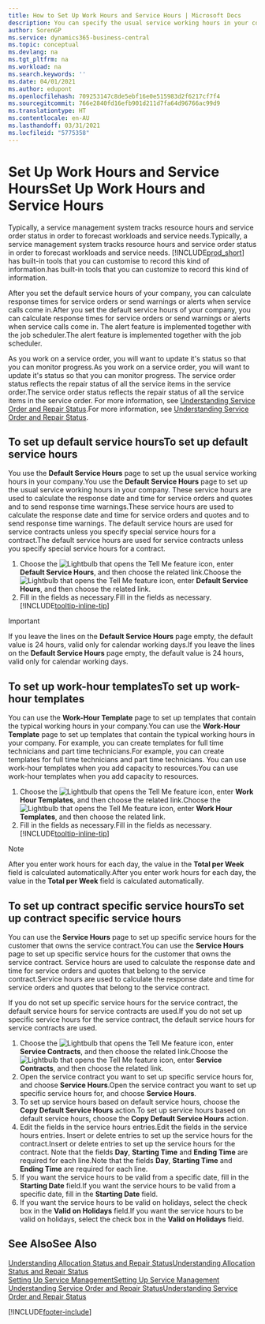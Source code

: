 ```yaml
---
title: How to Set Up Work Hours and Service Hours | Microsoft Docs
description: You can specify the usual service working hours in your company. These service hours are used to calculate the response date and time for service orders and quotes, and to send response time warnings.
author: SorenGP
ms.service: dynamics365-business-central
ms.topic: conceptual
ms.devlang: na
ms.tgt_pltfrm: na
ms.workload: na
ms.search.keywords: ''
ms.date: 04/01/2021
ms.author: edupont
ms.openlocfilehash: 709253147c8de5ebf16e0e515983d2f6217cf7f4
ms.sourcegitcommit: 766e2840fd16efb901d211d7fa64d96766ac99d9
ms.translationtype: HT
ms.contentlocale: en-AU
ms.lasthandoff: 03/31/2021
ms.locfileid: "5775358"
---
```

# <a name="set-up-work-hours-and-service-hours"></a><span data-ttu-id="62e6e-104">Set Up Work Hours and Service Hours</span><span class="sxs-lookup"><span data-stu-id="62e6e-104">Set Up Work Hours and Service Hours</span></span>
<span data-ttu-id="62e6e-105">Typically, a service management system tracks resource hours and service order status in order to forecast workloads and service needs.</span><span class="sxs-lookup"><span data-stu-id="62e6e-105">Typically, a service management system tracks resource hours and service order status in order to forecast workloads and service needs.</span></span> [!INCLUDE[prod_short](includes/prod_short.md)] <span data-ttu-id="62e6e-106">has built-in tools that you can customise to record this kind of information.</span><span class="sxs-lookup"><span data-stu-id="62e6e-106">has built-in tools that you can customize to record this kind of information.</span></span>  
  
<span data-ttu-id="62e6e-107">After you set the default service hours of your company, you can calculate response times for service orders or send warnings or alerts when service calls come in.</span><span class="sxs-lookup"><span data-stu-id="62e6e-107">After you set the default service hours of your company, you can calculate response times for service orders or send warnings or alerts when service calls come in.</span></span> <span data-ttu-id="62e6e-108">The alert feature is implemented together with the job scheduler.</span><span class="sxs-lookup"><span data-stu-id="62e6e-108">The alert feature is implemented together with the job scheduler.</span></span>   
  
<span data-ttu-id="62e6e-109">As you work on a service order, you will want to update it's status so that you can monitor progress.</span><span class="sxs-lookup"><span data-stu-id="62e6e-109">As you work on a service order, you will want to update it's status so that you can monitor progress.</span></span> <span data-ttu-id="62e6e-110">The service order status reflects the repair status of all the service items in the service order.</span><span class="sxs-lookup"><span data-stu-id="62e6e-110">The service order status reflects the repair status of all the service items in the service order.</span></span> <span data-ttu-id="62e6e-111">For more information, see [Understanding Service Order and Repair Status](service-order-repair-status.md).</span><span class="sxs-lookup"><span data-stu-id="62e6e-111">For more information, see [Understanding Service Order and Repair Status](service-order-repair-status.md).</span></span> 

## <a name="to-set-up-default-service-hours"></a><span data-ttu-id="62e6e-112">To set up default service hours</span><span class="sxs-lookup"><span data-stu-id="62e6e-112">To set up default service hours</span></span>  
<span data-ttu-id="62e6e-113">You use the **Default Service Hours** page to set up the usual service working hours in your company.</span><span class="sxs-lookup"><span data-stu-id="62e6e-113">You use the **Default Service Hours** page to set up the usual service working hours in your company.</span></span> <span data-ttu-id="62e6e-114">These service hours are used to calculate the response date and time for service orders and quotes and to send response time warnings.</span><span class="sxs-lookup"><span data-stu-id="62e6e-114">These service hours are used to calculate the response date and time for service orders and quotes and to send response time warnings.</span></span> <span data-ttu-id="62e6e-115">The default service hours are used for service contracts unless you specify special service hours for a contract.</span><span class="sxs-lookup"><span data-stu-id="62e6e-115">The default service hours are used for service contracts unless you specify special service hours for a contract.</span></span>  
  
1. <span data-ttu-id="62e6e-116">Choose the ![Lightbulb that opens the Tell Me feature](media/ui-search/search_small.png "Tell me what you want to do") icon, enter **Default Service Hours**, and then choose the related link.</span><span class="sxs-lookup"><span data-stu-id="62e6e-116">Choose the ![Lightbulb that opens the Tell Me feature](media/ui-search/search_small.png "Tell me what you want to do") icon, enter **Default Service Hours**, and then choose the related link.</span></span>  
2. <span data-ttu-id="62e6e-117">Fill in the fields as necessary.</span><span class="sxs-lookup"><span data-stu-id="62e6e-117">Fill in the fields as necessary.</span></span> [!INCLUDE[tooltip-inline-tip](includes/tooltip-inline-tip_md.md)]  
  
> [!IMPORTANT]  
>  <span data-ttu-id="62e6e-118">If you leave the lines on the **Default Service Hours** page empty, the default value is 24 hours, valid only for calendar working days.</span><span class="sxs-lookup"><span data-stu-id="62e6e-118">If you leave the lines on the **Default Service Hours** page empty, the default value is 24 hours, valid only for calendar working days.</span></span>  
  
## <a name="to-set-up-work-hour-templates"></a><span data-ttu-id="62e6e-119">To set up work-hour templates</span><span class="sxs-lookup"><span data-stu-id="62e6e-119">To set up work-hour templates</span></span>
<span data-ttu-id="62e6e-120">You can use the **Work-Hour Template** page to set up templates that contain the typical working hours in your company.</span><span class="sxs-lookup"><span data-stu-id="62e6e-120">You can use the **Work-Hour Template** page to set up templates that contain the typical working hours in your company.</span></span> <span data-ttu-id="62e6e-121">For example, you can create templates for full time technicians and part time technicians.</span><span class="sxs-lookup"><span data-stu-id="62e6e-121">For example, you can create templates for full time technicians and part time technicians.</span></span> <span data-ttu-id="62e6e-122">You can use work-hour templates when you add capacity to resources.</span><span class="sxs-lookup"><span data-stu-id="62e6e-122">You can use work-hour templates when you add capacity to resources.</span></span>  
  
1. <span data-ttu-id="62e6e-123">Choose the ![Lightbulb that opens the Tell Me feature](media/ui-search/search_small.png "Tell me what you want to do") icon, enter **Work Hour Templates**, and then choose the related link.</span><span class="sxs-lookup"><span data-stu-id="62e6e-123">Choose the ![Lightbulb that opens the Tell Me feature](media/ui-search/search_small.png "Tell me what you want to do") icon, enter **Work Hour Templates**, and then choose the related link.</span></span>  
2. <span data-ttu-id="62e6e-124">Fill in the fields as necessary.</span><span class="sxs-lookup"><span data-stu-id="62e6e-124">Fill in the fields as necessary.</span></span> [!INCLUDE[tooltip-inline-tip](includes/tooltip-inline-tip_md.md)]  
  
> [!Note]
> <span data-ttu-id="62e6e-125">After you enter work hours for each day, the value in the **Total per Week** field is calculated automatically.</span><span class="sxs-lookup"><span data-stu-id="62e6e-125">After you enter work hours for each day, the value in the **Total per Week** field is calculated automatically.</span></span>  

## <a name="to-set-up-contract-specific-service-hours"></a><span data-ttu-id="62e6e-126">To set up contract specific service hours</span><span class="sxs-lookup"><span data-stu-id="62e6e-126">To set up contract specific service hours</span></span>  
<span data-ttu-id="62e6e-127">You can use the **Service Hours** page to set up specific service hours for the customer that owns the service contract.</span><span class="sxs-lookup"><span data-stu-id="62e6e-127">You can use the **Service Hours** page to set up specific service hours for the customer that owns the service contract.</span></span> <span data-ttu-id="62e6e-128">Service hours are used to calculate the response date and time for service orders and quotes that belong to the service contract.</span><span class="sxs-lookup"><span data-stu-id="62e6e-128">Service hours are used to calculate the response date and time for service orders and quotes that belong to the service contract.</span></span>  
  
<span data-ttu-id="62e6e-129">If you do not set up specific service hours for the service contract, the default service hours for service contracts are used.</span><span class="sxs-lookup"><span data-stu-id="62e6e-129">If you do not set up specific service hours for the service contract, the default service hours for service contracts are used.</span></span>  
  
1. <span data-ttu-id="62e6e-130">Choose the ![Lightbulb that opens the Tell Me feature](media/ui-search/search_small.png "Tell me what you want to do") icon, enter **Service Contracts**, and then choose the related link.</span><span class="sxs-lookup"><span data-stu-id="62e6e-130">Choose the ![Lightbulb that opens the Tell Me feature](media/ui-search/search_small.png "Tell me what you want to do") icon, enter **Service Contracts**, and then choose the related link.</span></span>  
2. <span data-ttu-id="62e6e-131">Open the service contract you want to set up specific service hours for, and choose **Service Hours**.</span><span class="sxs-lookup"><span data-stu-id="62e6e-131">Open the service contract you want to set up specific service hours for, and choose **Service Hours**.</span></span>  
4. <span data-ttu-id="62e6e-132">To set up service hours based on default service hours, choose the **Copy Default Service Hours** action.</span><span class="sxs-lookup"><span data-stu-id="62e6e-132">To set up service hours based on default service hours, choose the **Copy Default Service Hours** action.</span></span>  
5. <span data-ttu-id="62e6e-133">Edit the fields in the service hours entries.</span><span class="sxs-lookup"><span data-stu-id="62e6e-133">Edit the fields in the service hours entries.</span></span> <span data-ttu-id="62e6e-134">Insert or delete entries to set up the service hours for the contract.</span><span class="sxs-lookup"><span data-stu-id="62e6e-134">Insert or delete entries to set up the service hours for the contract.</span></span> <span data-ttu-id="62e6e-135">Note that the fields **Day**, **Starting Time** and **Ending Time** are required for each line.</span><span class="sxs-lookup"><span data-stu-id="62e6e-135">Note that the fields **Day**, **Starting Time** and **Ending Time** are required for each line.</span></span>  
6. <span data-ttu-id="62e6e-136">If you want the service hours to be valid from a specific date, fill in the **Starting Date** field.</span><span class="sxs-lookup"><span data-stu-id="62e6e-136">If you want the service hours to be valid from a specific date, fill in the **Starting Date** field.</span></span>  
7. <span data-ttu-id="62e6e-137">If you want the service hours to be valid on holidays, select the check box in the **Valid on Holidays** field.</span><span class="sxs-lookup"><span data-stu-id="62e6e-137">If you want the service hours to be valid on holidays, select the check box in the **Valid on Holidays** field.</span></span>  

## <a name="see-also"></a><span data-ttu-id="62e6e-138">See Also</span><span class="sxs-lookup"><span data-stu-id="62e6e-138">See Also</span></span>  
[<span data-ttu-id="62e6e-139">Understanding Allocation Status and Repair Status</span><span class="sxs-lookup"><span data-stu-id="62e6e-139">Understanding Allocation Status and Repair Status</span></span>](service-allocation-status-and-repair-status.md)  
[<span data-ttu-id="62e6e-140">Setting Up Service Management</span><span class="sxs-lookup"><span data-stu-id="62e6e-140">Setting Up Service Management</span></span>](service-setup-service.md)  
[<span data-ttu-id="62e6e-141">Understanding Service Order and Repair Status</span><span class="sxs-lookup"><span data-stu-id="62e6e-141">Understanding Service Order and Repair Status</span></span>](service-order-repair-status.md)  


[!INCLUDE[footer-include](includes/footer-banner.md)]